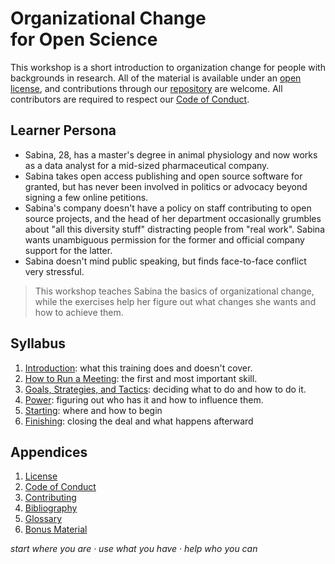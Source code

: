 # Organizational&nbsp;Change for&nbsp;Open&nbsp;Science

This workshop is a short introduction to organization change
for people with backgrounds in research.
All of the material is available under an [open license](./LICENSE.md),
and contributions through our [repository][repo] are welcome.
All contributors are required to respect our [Code of Conduct](./CODE_OF_CONDUCT.md).

## Learner Persona

-   Sabina, 28, has a master's degree in animal physiology
    and now works as a data analyst for a mid-sized pharmaceutical company.
-   Sabina takes open access publishing and open source software for granted,
    but has never been involved in politics or advocacy beyond signing a few online petitions.
-   Sabina's company doesn't have a policy on staff contributing to open source projects,
    and the head of her department occasionally grumbles about "all this diversity stuff" distracting people from "real work".
    Sabina wants unambiguous permission for the former and official company support for the latter.
-   Sabina doesn't mind public speaking,
    but finds face-to-face conflict very stressful.

> This workshop teaches Sabina the basics of organizational change,
> while the exercises help her figure out what changes she wants
> and how to achieve them.

## Syllabus

<div id="syllabus" markdown="1">

1.  [Introduction](./01_intro/): what this training does and doesn't cover.
1.  [How to Run a Meeting](./02_meeting/): the first and most important skill.
1.  [Goals, Strategies, and Tactics](./03_gst/): deciding what to do and how to do it.
1.  [Power](./04_power/): figuring out who has it and how to influence them.
1.  [Starting](./05_start/): where and how to begin
1.  [Finishing](./06_finish/): closing the deal and what happens afterward

</div>

##  Appendices

<div id="appendices" markdown="1">

1.  [License](./LICENSE.md)
1.  [Code of Conduct](./CODE_OF_CONDUCT.md)
1.  [Contributing](./CONTRIBUTING.md)
1.  [Bibliography](./bibliography/)
1.  [Glossary](./glossary/)
1.  [Bonus Material](./bonus/)

</div>

<p class="center">
  <em>
    start where you are
    &middot;
    use what you have
    &middot;
    help who you can
  </em>
</p>

[email]: mailto:gvwilson@third-bit.com
[repo]: https://github.com/gvwilson/change
